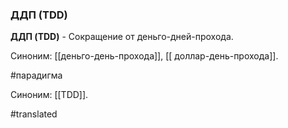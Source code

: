 ### ДДП (TDD)

**ДДП (TDD)** - Сокращение от деньго-дней-прохода.

Синоним: [[деньго-день-прохода]], [[ доллар-день-прохода]].

#парадигма

Синоним: [[TDD]].

#translated
